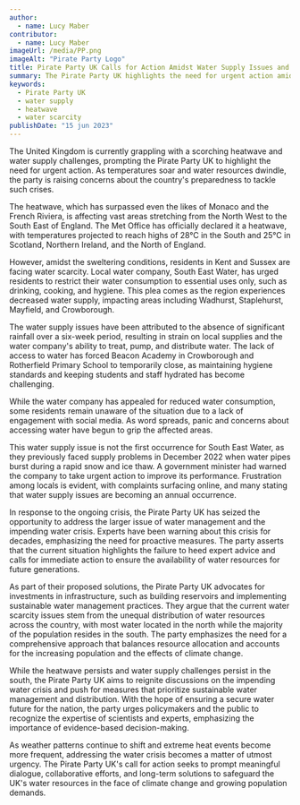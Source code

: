 ```yaml
---
author:
  - name: Lucy Maber
contributor:
  - name: Lucy Maber
imageUrl: /media/PP.png
imageAlt: "Pirate Party Logo"
title: Pirate Party UK Calls for Action Amidst Water Supply Issues and Heatwave
summary: The Pirate Party UK highlights the need for urgent action amidst the UK's water supply issues and heatwave, emphasizing the importance of sustainable water management and distribution.
keywords:
  - Pirate Party UK
  - water supply
  - heatwave
  - water scarcity
publishDate: "15 jun 2023"
---
```


The United Kingdom is currently grappling with a scorching heatwave and water supply challenges, prompting the Pirate Party UK to highlight the need for urgent action. As temperatures soar and water resources dwindle, the party is raising concerns about the country's preparedness to tackle such crises.

The heatwave, which has surpassed even the likes of Monaco and the French Riviera, is affecting vast areas stretching from the North West to the South East of England. The Met Office has officially declared it a heatwave, with temperatures projected to reach highs of 28°C in the South and 25°C in Scotland, Northern Ireland, and the North of England.

However, amidst the sweltering conditions, residents in Kent and Sussex are facing water scarcity. Local water company, South East Water, has urged residents to restrict their water consumption to essential uses only, such as drinking, cooking, and hygiene. This plea comes as the region experiences decreased water supply, impacting areas including Wadhurst, Staplehurst, Mayfield, and Crowborough.

The water supply issues have been attributed to the absence of significant rainfall over a six-week period, resulting in strain on local supplies and the water company's ability to treat, pump, and distribute water. The lack of access to water has forced Beacon Academy in Crowborough and Rotherfield Primary School to temporarily close, as maintaining hygiene standards and keeping students and staff hydrated has become challenging.

While the water company has appealed for reduced water consumption, some residents remain unaware of the situation due to a lack of engagement with social media. As word spreads, panic and concerns about accessing water have begun to grip the affected areas.

This water supply issue is not the first occurrence for South East Water, as they previously faced supply problems in December 2022 when water pipes burst during a rapid snow and ice thaw. A government minister had warned the company to take urgent action to improve its performance. Frustration among locals is evident, with complaints surfacing online, and many stating that water supply issues are becoming an annual occurrence.

In response to the ongoing crisis, the Pirate Party UK has seized the opportunity to address the larger issue of water management and the impending water crisis. Experts have been warning about this crisis for decades, emphasizing the need for proactive measures. The party asserts that the current situation highlights the failure to heed expert advice and calls for immediate action to ensure the availability of water resources for future generations.

As part of their proposed solutions, the Pirate Party UK advocates for investments in infrastructure, such as building reservoirs and implementing sustainable water management practices. They argue that the current water scarcity issues stem from the unequal distribution of water resources across the country, with most water located in the north while the majority of the population resides in the south. The party emphasizes the need for a comprehensive approach that balances resource allocation and accounts for the increasing population and the effects of climate change.

While the heatwave persists and water supply challenges persist in the south, the Pirate Party UK aims to reignite discussions on the impending water crisis and push for measures that prioritize sustainable water management and distribution. With the hope of ensuring a secure water future for the nation, the party urges policymakers and the public to recognize the expertise of scientists and experts, emphasizing the importance of evidence-based decision-making.

As weather patterns continue to shift and extreme heat events become more frequent, addressing the water crisis becomes a matter of utmost urgency. The Pirate Party UK's call for action seeks to prompt meaningful dialogue, collaborative efforts, and long-term solutions to safeguard the UK's water resources in the face of climate change and growing population demands.